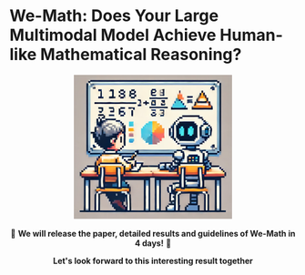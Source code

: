 # We-Math: Does Your Large Multimodal Model Achieve Human-like Mathematical Reasoning?


<p align="center">
    <img src="./examples/logo-another.png" width="55%"> <br>
</p>

<div align="center">
    
🌟 **We will release the paper, detailed results and guidelines of We-Math in 4 days!** 🌟

 **Let's look forward to this interesting result together**
</div>
